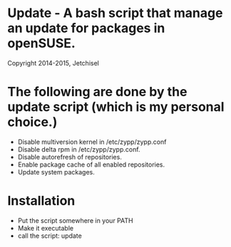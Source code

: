# Update - A bash script that manage an update for packages in openSUSE.

Copyright 2014-2015, Jetchisel

# The following are done by the update script (which is my personal choice.)

* Disable multiversion kernel in /etc/zypp/zypp.conf
* Disable delta rpm in /etc/zypp/zypp.conf.
* Disable autorefresh of repositories.
* Enable package cache of all enabled repositories.
* Update system packages.

# Installation

* Put the script somewhere in your PATH
* Make it executable
* call the script: update
